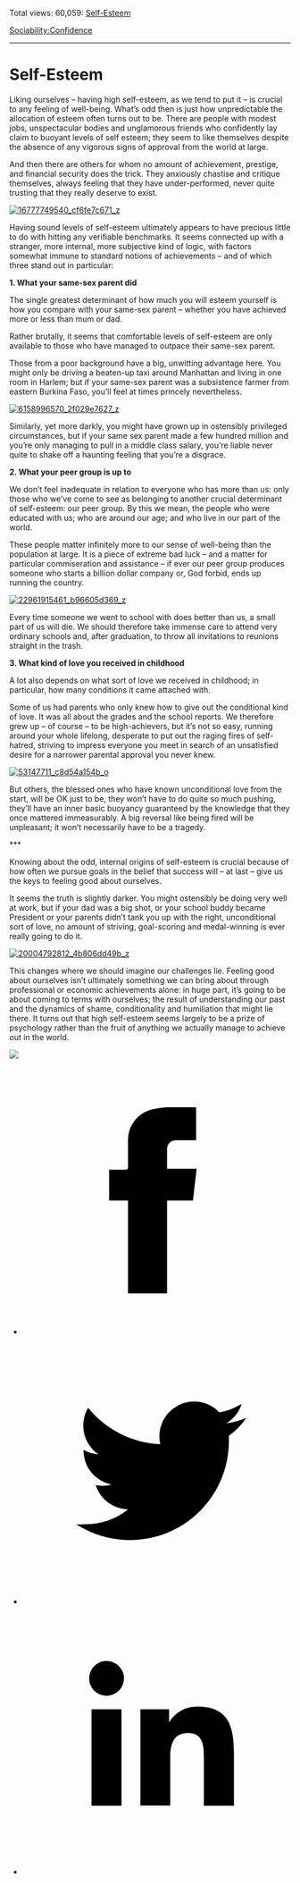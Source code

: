 Total views: 60,059: [Self-Esteem](https://www.theschooloflife.com/thebookoflife/self-esteem/)

[Sociability:](https://www.theschooloflife.com/thebookoflife/category/sociability/)[Confidence](https://www.theschooloflife.com/thebookoflife/category/sociability/confidence/)

* * *

# Self-Esteem
<style>
						.alignnone {
  display: block;
  margin-left: auto;
  margin-right: auto;
  align: center:
}

.addtoany_share_save_container {
display:none;
}

.wp-block-image {
		display: block;
  margin-left: auto;
  margin-right: auto;
  width: 50%;
}

.aligncenter {
display: block;
  margin-left: auto;
  margin-right: auto;
  align: center:
}

@media only screen and (max-width: 500px) {
  .wp-block-image {
		display: block;
  margin-left: auto;
  margin-right: auto;
  width: 100%;
} }

h1 {max-width: 600px !important;
}
.s18-single-post .content-area .site-main article .post-cat-header-display + .old-wrapper p {
    font-size: 1.200em
}
						</style>

Liking ourselves – having high self-esteem, as we tend to put it – is crucial to any feeling of well-being. What’s odd then is just how unpredictable the allocation of esteem often turns out to be. There are people with modest jobs, unspectacular bodies and unglamorous friends who confidently lay claim to buoyant levels of self esteem; they seem to like themselves despite the absence of any vigorous signs of approval from the world at large.

And then there are others for whom no amount of achievement, prestige, and financial security does the trick. They anxiously chastise and critique themselves, always feeling that they have under-performed, never quite trusting that they really deserve to exist.

[![16777749540_cf6fe7c671_z](https://www.theschooloflife.com/thebookoflife/wp-content/uploads/2016/01/16777749540_cf6fe7c671_z.jpg)](http://www.thebookoflife.org/wp-content/uploads/2016/01/16777749540_cf6fe7c671_z.jpg)

Having sound levels of self-esteem ultimately appears to have precious little to do with hitting any verifiable benchmarks. It seems connected up with a stranger, more internal, more subjective kind of logic, with factors somewhat immune to standard notions of achievements – and of which three stand out in particular:

**1. What your same-sex parent did**

The single greatest determinant of how much you will esteem yourself is how you compare with your same-sex parent – whether you have achieved more or less than mum or dad.

Rather brutally, it seems that comfortable levels of self-esteem are only available to those who have managed to outpace their same-sex parent.

Those from a poor background have a big, unwitting advantage here. You might only be driving a beaten-up taxi around Manhattan and living in one room in Harlem; but if your same-sex parent was a subsistence farmer from eastern Burkina Faso, you’ll feel at times princely nevertheless.

[![6158996570_2f029e7627_z](https://www.theschooloflife.com/thebookoflife/wp-content/uploads/2016/01/6158996570_2f029e7627_z.jpg)](http://www.thebookoflife.org/wp-content/uploads/2016/01/6158996570_2f029e7627_z.jpg)

Similarly, yet more darkly, you might have grown up in ostensibly privileged circumstances, but if your same sex parent made a few hundred million and you’re only managing to pull in a middle class salary, you’re liable never quite to shake off a haunting feeling that you’re a disgrace.

**2. What your peer group is up to**

We don’t feel inadequate in relation to everyone who has more than us: only those who we’ve come to see as belonging to another crucial determinant of self-esteem: our peer group. By this we mean, the people who were educated with us; who are around our age; and who live in our part of the world.

These people matter infinitely more to our sense of well-being than the population at large. It is a piece of extreme bad luck – and a matter for particular commiseration and assistance – if ever our peer group produces someone who starts a billion dollar company or, God forbid, ends up running the country.

[![22961915461_b96605d369_z](https://www.theschooloflife.com/thebookoflife/wp-content/uploads/2016/01/22961915461_b96605d369_z.jpg)](http://www.thebookoflife.org/wp-content/uploads/2016/01/22961915461_b96605d369_z.jpg)

Every time someone we went to school with does better than us, a small part of us will die. We should therefore take immense care to attend very ordinary schools and, after graduation, to throw all invitations to reunions straight in the trash.

**3. What kind of love you received in childhood**

A lot also depends on what sort of love we received in childhood; in particular, how many conditions it came attached with.

Some of us had parents who only knew how to give out the conditional kind of love. It was all about the grades and the school reports. We therefore grew up – of course – to be high-achievers, but it’s not so easy, running around your whole lifelong, desperate to put out the raging fires of self-hatred, striving to impress everyone you meet in search of an unsatisfied desire for a narrower parental approval you never knew.

[![53147711_c8d54a154b_o](https://www.theschooloflife.com/thebookoflife/wp-content/uploads/2016/01/53147711_c8d54a154b_o.jpg)](http://www.thebookoflife.org/wp-content/uploads/2016/01/53147711_c8d54a154b_o.jpg)

But others, the blessed ones who have known unconditional love from the start, will be OK just to be, they won’t have to do quite so much pushing, they’ll have an inner basic buoyancy guaranteed by the knowledge that they once mattered immeasurably. A big reversal like being fired will be unpleasant; it won’t necessarily have to be a tragedy.

\*\*\*

Knowing about the odd, internal origins of self-esteem is crucial because of how often we pursue goals in the belief that success will – at last – give us the keys to feeling good about ourselves.

It seems the truth is slightly darker. You might ostensibly be doing very well at work, but if your dad was a big shot, or your school buddy became President or your parents didn’t tank you up with the right, unconditional sort of love, no amount of striving, goal-scoring and medal-winning is ever really going to do it.

[![20004792812_4b806dd49b_z](https://www.theschooloflife.com/thebookoflife/wp-content/uploads/2016/01/20004792812_4b806dd49b_z.jpg)](http://www.thebookoflife.org/wp-content/uploads/2016/01/20004792812_4b806dd49b_z.jpg)

This changes where we should imagine our challenges lie. Feeling good about ourselves isn’t ultimately something we can bring about through professional or economic achievements alone: in huge part, it’s going to be about coming to terms with ourselves; the result of understanding our past and the dynamics of shame, conditionality and humiliation that might lie there. It turns out that high self-esteem seems largely to be a prize of psychology rather than the fruit of anything we actually manage to achieve out in the world.

[![](https://img.youtube.com/vi/wC9S_fFMnaU/0.jpg)](https://www.youtube.com/embed/wC9S_fFMnaU '')
<style>
    .iframe-class { display: block !important; }
</style>

- [<svg xmlns="http://www.w3.org/2000/svg" viewbox="0 0 26 26"><title>Facebook</title>
                    <g>
                        <path d="M8.38,10H9.92c.2,0,.29,0,.29-.28,0-.82,0-1.64,0-2.46a3.05,3.05,0,0,1,2.57-3.15A7.22,7.22,0,0,1,14,3.95c.86,0,1.71,0,2.57,0h.25v3.2h-2A.85.85,0,0,0,14,8c0,.62,0,1.24,0,1.91h2.87L16.51,13H14v9H10.21V13H8.38Z"></path>
                    </g>
                </svg>](http://www.facebook.com/sharer/sharer.php?u=https://www.theschooloflife.com/thebookoflife/self-esteem/)
- [<svg xmlns="http://www.w3.org/2000/svg" viewbox="0 0 26 26"><title>Twitter</title>
                    <path d="M21.69,7.9a6.75,6.75,0,0,1-1.94.53,3.39,3.39,0,0,0,1.48-1.87,6.76,6.76,0,0,1-2.14.82,3.38,3.38,0,0,0-5.75,3.08,9.59,9.59,0,0,1-7-3.53,3.38,3.38,0,0,0,1,4.51A3.36,3.36,0,0,1,5.89,11v0A3.38,3.38,0,0,0,8.6,14.37a3.39,3.39,0,0,1-1.53.06,3.38,3.38,0,0,0,3.15,2.35A6.78,6.78,0,0,1,6,18.22a6.87,6.87,0,0,1-.81,0A9.6,9.6,0,0,0,20,10.08q0-.22,0-.44A6.86,6.86,0,0,0,21.69,7.9Z"></path>
                </svg>](http://twitter.com/share?url=https://www.theschooloflife.com/thebookoflife/self-esteem/&text=&via=theschooloflife)
- [<svg xmlns="http://www.w3.org/2000/svg" viewbox="0 0 26 26"><title>LinkedIn</title>
<path class="cls-2" d="M6.67,10H9.58v9.36H6.67ZM8.13,5.32A1.69,1.69,0,1,1,6.44,7,1.69,1.69,0,0,1,8.13,5.32"></path><path class="cls-2" d="M11.41,10H14.2v1.28h0A3.06,3.06,0,0,1,17,9.75c2.95,0,3.49,1.94,3.49,4.46v5.14H17.57V14.79c0-1.09,0-2.48-1.51-2.48s-1.75,1.18-1.75,2.4v4.63H11.41Z"></path></svg>](https://www.linkedin.com/shareArticle?mini=true&url=https://www.theschooloflife.com/thebookoflife/self-esteem/)
